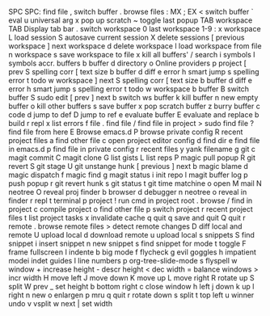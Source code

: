 SPC
    SPC: find file
    , switch buffer
    . browse files
    : MX
    ; EX
    < switch buffer
    ` eval
    u universal arg
    x pop up scratch
    ~ toggle last popup
    TAB workspace
        TAB Display tab bar
        . switch workspace
        0 last workspace
        1-9 : x workspace
        L load session
        S autosave current session
        X delete sessions
        [ previous workspace
        ] next workspace
        d delete workspace
        l load workspace from file
        n workspace
        s save workspace to file
        x kill all buffers'
    / search
        i symbols
        I symbols accr. buffers
        b buffer
        d directory
        o Online providers
        p project
    [ prev
        S spelling corr
        [ text size
        b buffer
        d diff
        e error
        h smart jump
        s spelling error
        t todo
        w workspace
    ] next
        S spelling corr
        [ text size
        b buffer
        d diff
        e error
        h smart jump
        s spelling error
        t todo
        w workspace
    b buffer
        B switch buffer
        S sudo edit
        [ prev
        ] next
        b switch ws buffer
        k kill buffer
        n new empty buffer
        o kill other buffers
        s save buffer
        x pop scratch buffer
        z burry buffer
    c code
        d jump to def
        D jump to ref
        e evaluate buffer
        E evaluate and replace
        b build
        r repl
        x list errors
    f file
        . find file
        / find file in project
        > sudo find file
        ? find file from here
        E Browse emacs.d
        P browse private config
        R recent project files
        a find other file
        c open project editor config
        d find dir
        e find file in emacs.d
        p find file in private config
        r recent files
        y yank filename
    g git
        c magit commit
        C magit clone
        G list gists
        L list reps
        P magic pull popup
        R git revert
        S git stage
        U git unstange hunk
        [ previous
        ] next
        b magic blame
        d magic dispatch
        f magic find
        g magit status
        i init repo
        l magit buffer log
        p push popup
        r git revert hunk
        s git status
        t git time matchine
    o open
        M mail
        N neotree
        O reveal proj finder
        b browser
        d debugger
        n neotree
        o reveal in finder
        r repl
        t terminal
    p project
        ! run cmd in project root
        . browse
        / find in project
        c compile project
        o find other file
        p switch project
        r recent project files
        t list project tasks
        x invalidate cache
    q quit
        q save and quit
        Q quit
    r remote
        . browse remote files
        > detect remote changes
        D diff local and remote
        U upload local
        d download remote
        u upload local
    s snippets
        S find snippet
        i insert snippet
        n new snippet
        s find snippet for mode
    t toggle
        F frame fullscreen
        I indente
        b big mode
        f flycheck
        g evil goggles
        h impatient modei indet guides
        l line numbers
        p org-tree-slide-mode
        s flyspell
    w window
        + increase height
        - descr height
        < dec width
        = balance windows
        > incr width
        H move left
        J move down
        K move up
        L move right
        R rotate up
        S split
        W prev
        _ set height
        b bottom right
        c close window
        h left
        j down
        k up
        l right
        n new
        o enlargen
        p mru
        q quit
        r rotate down
        s split
        t top left
        u winner undo
        v vsplit
        w next
        | set width


